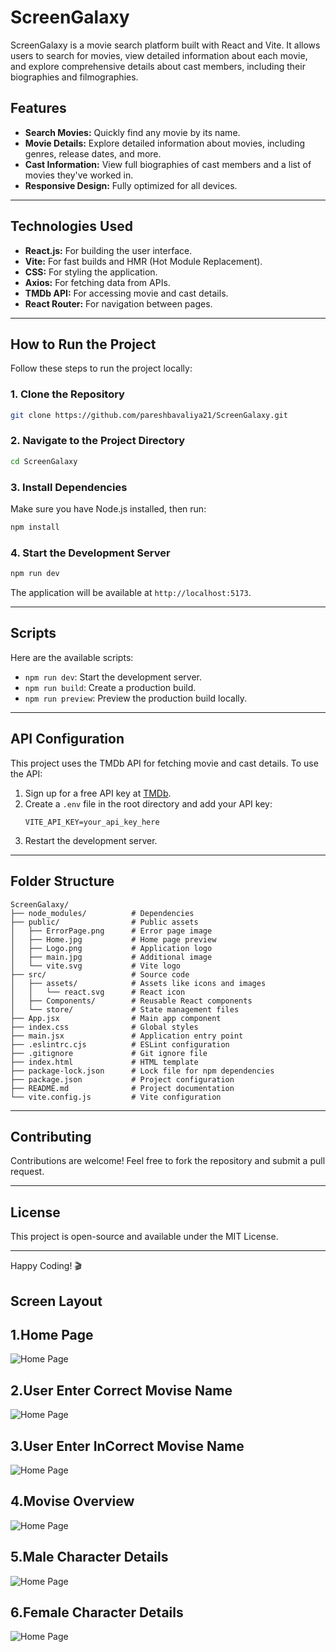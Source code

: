# ScreenGalaxy

ScreenGalaxy is a movie search platform built with React and Vite. It allows users to search for movies, view detailed information about each movie, and explore comprehensive details about cast members, including their biographies and filmographies.

## Features

- **Search Movies:** Quickly find any movie by its name.
- **Movie Details:** Explore detailed information about movies, including genres, release dates, and more.
- **Cast Information:** View full biographies of cast members and a list of movies they've worked in.
- **Responsive Design:** Fully optimized for all devices.

---

## Technologies Used

- **React.js:** For building the user interface.
- **Vite:** For fast builds and HMR (Hot Module Replacement).
- **CSS:** For styling the application.
- **Axios:** For fetching data from APIs.
- **TMDb API:** For accessing movie and cast details.
- **React Router:** For navigation between pages.

---

## How to Run the Project

Follow these steps to run the project locally:

### 1. Clone the Repository

```bash
git clone https://github.com/pareshbavaliya21/ScreenGalaxy.git
```

### 2. Navigate to the Project Directory

```bash
cd ScreenGalaxy
```

### 3. Install Dependencies

Make sure you have Node.js installed, then run:

```bash
npm install
```

### 4. Start the Development Server

```bash
npm run dev
```

The application will be available at `http://localhost:5173`.

---

## Scripts

Here are the available scripts:

- `npm run dev`: Start the development server.
- `npm run build`: Create a production build.
- `npm run preview`: Preview the production build locally.

---

## API Configuration

This project uses the TMDb API for fetching movie and cast details. To use the API:

1. Sign up for a free API key at [TMDb](https://www.themoviedb.org/).
2. Create a `.env` file in the root directory and add your API key:
   ```env
   VITE_API_KEY=your_api_key_here
   ```
3. Restart the development server.

---

## Folder Structure

```
ScreenGalaxy/
├── node_modules/          # Dependencies
├── public/                # Public assets
│   ├── ErrorPage.png      # Error page image
│   ├── Home.jpg           # Home page preview
│   ├── Logo.png           # Application logo
│   ├── main.jpg           # Additional image
│   └── vite.svg           # Vite logo
├── src/                   # Source code
│   ├── assets/            # Assets like icons and images
│   │   └── react.svg      # React icon
│   ├── Components/        # Reusable React components
│   └── store/             # State management files
├── App.jsx                # Main app component
├── index.css              # Global styles
├── main.jsx               # Application entry point
├── .eslintrc.cjs          # ESLint configuration
├── .gitignore             # Git ignore file
├── index.html             # HTML template
├── package-lock.json      # Lock file for npm dependencies
├── package.json           # Project configuration
├── README.md              # Project documentation
└── vite.config.js         # Vite configuration
```

---

## Contributing

Contributions are welcome! Feel free to fork the repository and submit a pull request.

---

## License

This project is open-source and available under the MIT License.

---

Happy Coding! 🎬

## Screen Layout

## 1.Home Page

![Home Page](public/ScreenGalaxy_Images/Home_Page.png)

## 2.User Enter Correct Movise Name

![Home Page](public/ScreenGalaxy_Images/Correct_Movise_Name.png)

## 3.User Enter InCorrect Movise Name

![Home Page](public/ScreenGalaxy_Images/Incorrect_Movise_Name.png)

## 4.Movise Overview

![Home Page](public/ScreenGalaxy_Images/Movise_Overview.png)

## 5.Male Character Details

![Home Page](public/ScreenGalaxy_Images/Male_Character_Details.png)

## 6.Female Character Details

![Home Page](public/ScreenGalaxy_Images/Female_Character_Details.png)
